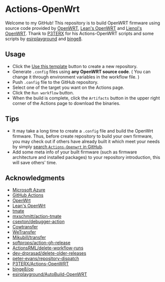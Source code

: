 # Actions-OpenWrt
Welcome to my GitHub! This repository is to build OpenWRT firmware using source code provided by [OpenWRT](https://github.com/openwrt/openwrt), [Lean's OpenWRT](https://github.com/coolsnowwolf/lede) and [Lienol's OpenWRT](https://github.com/Lienol/openwrt). Thank to [P3TERX](https://github.com/P3TERX/Actions-OpenWRT) for his Actions-OpenWRT scripts and some scripts by [esirplayground](https://github.com/esirplayground/AutoBuild-OpenWrt) and [binge8](https://github.com/binge8/op).

## Usage

- Click the [Use this template](https://github.com/Keith2002/OpenWRT/generate) button to create a new repository.
- Generate `.config` files using **any OpenWRT source code**. ( You can change it through environment variables in the workflow file. )
- Push `.config` file to the GitHub repository.
- Select one of the target you want on the Actions page.
- Click the `Run workflow` button.
- When the build is complete, click the `Artifacts` button in the upper right corner of the Actions page to download the binaries.

## Tips

- It may take a long time to create a `.config` file and build the OpenWrt firmware. Thus, before create repository to build your own firmware, you may check out if others have already built it which meet your needs by simply [search `Actions-Openwrt` in GitHub](https://github.com/search?q=Actions-openwrt).
- Add some meta info of your built firmware (such as firmware architecture and installed packages) to your repository introduction, this will save others' time.

## Acknowledgments

- [Microsoft Azure](https://azure.microsoft.com)
- [GitHub Actions](https://github.com/features/actions)
- [OpenWrt](https://github.com/openwrt/openwrt)
- [Lean's OpenWrt](https://github.com/coolsnowwolf/lede)
- [tmate](https://github.com/tmate-io/tmate)
- [mxschmitt/action-tmate](https://github.com/mxschmitt/action-tmate)
- [csexton/debugger-action](https://github.com/csexton/debugger-action)
- [Cowtransfer](https://cowtransfer.com)
- [WeTransfer](https://wetransfer.com/)
- [Mikubill/transfer](https://github.com/Mikubill/transfer)
- [softprops/action-gh-release](https://github.com/softprops/action-gh-release)
- [ActionsRML/delete-workflow-runs](https://github.com/ActionsRML/delete-workflow-runs)
- [dev-drprasad/delete-older-releases](https://github.com/dev-drprasad/delete-older-releases)
- [peter-evans/repository-dispatch](https://github.com/peter-evans/repository-dispatch)
- [P3TERX/Actions-OpenWRT](https://github.com/P3TERX/Actions-OpenWrt)
- [binge8/op](https://github.com/binge8/op)
- [esirplayground/AutoBuild-OpenWRT](https://github.com/esirplayground/AutoBuild-OpenWrt)

